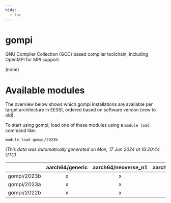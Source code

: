 ```yaml
---
hide:
  - toc
---
```


gompi
=====


GNU Compiler Collection (GCC) based compiler toolchain, including OpenMPI for MPI support.

(none)
# Available modules


The overview below shows which gompi installations are available per target architecture in EESSI, ordered based on software version (new to old).

To start using gompi, load one of these modules using a `module load` command like:

```shell
module load gompi/2023b
```

*(This data was automatically generated on Mon, 17 Jun 2024 at 16:20:44 UTC)*  

| |aarch64/generic|aarch64/neoverse_n1|aarch64/neoverse_v1|x86_64/generic|x86_64/amd/zen2|x86_64/amd/zen3|x86_64/intel/haswell|x86_64/intel/skylake_avx512|
| :---: | :---: | :---: | :---: | :---: | :---: | :---: | :---: | :---: |
|gompi/2023b|x|x|x|x|x|x|x|x|
|gompi/2023a|x|x|x|x|x|x|x|x|
|gompi/2022b|x|x|x|x|x|x|x|x|
